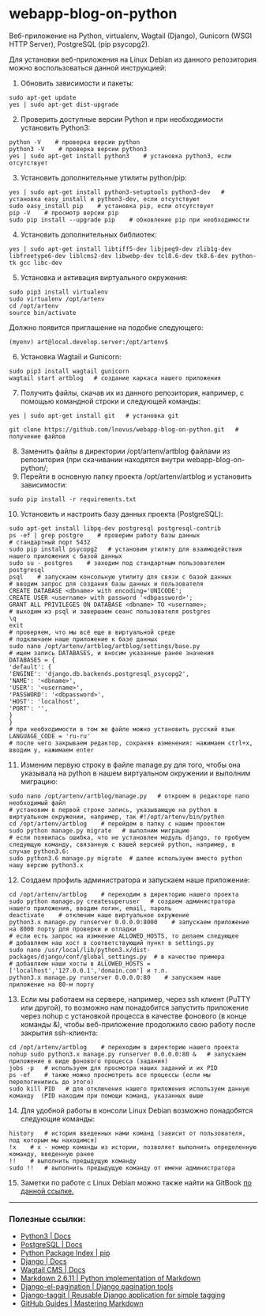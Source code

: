 # webapp-blog-on-python  

Веб-приложение на Python, virtualenv, Wagtail (Django), Gunicorn (WSGI HTTP Server), PostgreSQL (pip psycopg2).

Для установки веб-приложения на Linux Debian из данного репозитория можно воспользоваться данной инструкцией:
1. Обновить зависимости и пакеты:
```
sudo apt-get update
yes | sudo apt-get dist-upgrade
```
2. Проверить доступные версии Python и при необходимости установить Python3:
```
python -V    # проверка версии python
python3 -V    # проверка версии python3
yes | sudo apt-get install python3    # установка python3, если отсутствует
```
3. Установить дополнительные утилиты python/pip:
```
yes | sudo apt-get install python3-setuptools python3-dev   # установка easy_install и python3-dev, если отсутствуют
sudo easy_install pip    # установка pip, если отсутствует
pip -V    # просмотр версии pip
sudo pip install --upgrade pip    # обновление pip при необходимости
```
4. Установить дополнительных библиотек:
```
yes | sudo apt-get install libtiff5-dev libjpeg9-dev zlib1g-dev libfreetype6-dev liblcms2-dev libwebp-dev tcl8.6-dev tk8.6-dev python-tk gcc libc-dev
```
5. Установка и активация виртуального окружения:
```
sudo pip3 install virtualenv
sudo virtualenv /opt/artenv
cd /opt/artenv
source bin/activate 
```
Должно появится приглашение на подобие следующего: 
```
(myenv) art@local.develop.server:/opt/artenv$
```
6. Установка Wagtail и Gunicorn:
```
sudo pip3 install wagtail gunicorn
wagtail start artblog   # создание каркаса нашего приложения
```
7. Получить файлы, скачав их из данного репозитория, например, с помощью командной строки и следующей команды:
```
yes | sudo apt-get install git   # установка git

git clone https://github.com/lnovus/webapp-blog-on-python.git   # получение файлов
```
8. Заменить файлы в директории /opt/artenv/artblog файлами из репозитория (при скачивании находятся внутри webapp-blog-on-python/;
9. Перейти в основную папку проекта /opt/artenv/artblog и установить зависимости:
```
sudo pip install -r requirements.txt
```
10. Установить и настроить базу данных проекта (PostgreSQL):
```
sudo apt-get install libpq-dev postgresql postgresql-contrib
ps -ef | grep postgre    # проверим работу базы данных
# стандартный порт 5432
sudo pip install psycopg2   # установим утилиту для взаимодействия нашего приложения с базой данных
sudo su - postgres    # заходим под стандартным пользователем postgresql
psql    # запускаем консольную утилиту для связи с базой данных
# вводим запрос для создания базы данных и пользователя
CREATE DATABASE <dbname> with encoding='UNICODE';
CREATE USER <username> with password '<dbpassword>';
GRANT ALL PRIVILEGES ON DATABASE <dbname> TO <username>;
# выходим из psql и завершаем сеанс пользователя postgres
\q
exit
# проверяем, что мы всё еще в виртуальной среде
# подключаем наше приложение к базе данных
sudo nano /opt/artenv/artblog/artblog/settings/base.py
# ищем запись DATABASES, и вносим указанные ранее значения
DATABASES = {
'default': {
'ENGINE': 'django.db.backends.postgresql_psycopg2',
'NAME': '<dbname>',
'USER': '<username>',
'PASSWORD': '<dbpassword>',
'HOST': 'localhost',
'PORT': '',
}
}
# при необходимости в том же файле можно установить русский язык
LANGUAGE_CODE = 'ru-ru'
# после чего закрываем редактор, сохраняя изменения: нажимаем ctrl+x, вводим y, нажимаем enter
```
11. Изменим первую строку в файле manage.py для того, чтобы она указывала на python в нашем виртуальном окружении и выполним миграцию:
```
sudo nano /opt/artenv/artblog/manage.py   # откроем в редакторе nano необходимый файл
# установим в первой строке запись, указывающую на python в виртуальном окружении, например, так #!/opt/artenv/bin/python
cd /opt/artenv/artblog    # перейдем в папку с нашим проектом
sudo python manage.py migrate   # выполним миграцию
# если появилась ошибка, что не установлен модуль django, то пробуем следующую команду, связанную с вашей версией python, например, в случае python3.6:
sudo python3.6 manage.py migrate  # далее используем вместо python нашу версию python3.x
```
12. Создаем профиль администратора и запускаем наше приложение:
```
cd /opt/artenv/artblog    # переходим в директорию нашего проекта
sudo python manage.py createsuperuser   # создаем администратора нашего приложения, вводим логин, email, пароль
deactivate    # отключим наше виртуальное окружение
python3.x manage.py runserver 0.0.0.0:8000    # запускаем приложение на 8000 порту для проверки и отладки
# если есть запрос на измнение ALLOWED_HOSTS, то делаем следующее
# добавляем наш хост в соответствующий пункт в settings.py
sudo nano /usr/local/lib/python3.x/dist-packages/django/conf/global_settings.py  # в качестве примера
# добавляем наши хосты в ALLOWED_HOSTS = ['localhost','127.0.0.1','domain.com'] и т.п.
python3.x manage.py runserver 0.0.0.0:80    # запускаем наше приложение на 80-м порту
```
13. Если мы работаем на сервере, например, через ssh клиент (PuTTY или другой), то возможно нам понадобится запустить приложение через nohup с установкой процесса в качестве фонового (в конце команды &), чтобы веб-приложение продолжило свою работу после закрытия ssh-клиента:
```
cd /opt/artenv/artblog    # переходим в директорию нашего проекта
nohup sudo python3.x manage.py runserver 0.0.0.0:80 &   # запускаем приложение в виде фонового процесса (задания)
jobs -p   # используем для просмотра наших заданий и их PID
ps -ef    # также можно просмотреть все процессы (если мы перелогинились до этого)
sudo kill PID   # для отключения нашего приложения используем данную команду  (PID находим при помощи команд, указанных выше
```
14. Для удобной работы в консоли Linux Debian возможно понадобятся следующие команды:
```
history   # история введенных нами команд (зависит от пользователя, под которым мы находимся)
!x    # x - номер команды из истории, позволяет выполнить определенную команду, введенную ранее
!!    # выполнить предыдущую команду
sudo !!   # выполнить предыдущую команду от имени администратора
```
15. Заметки по работе с Linux Debian можно также найти на GitBook [по данной ссылке.](https://lnovus.gitbooks.io/linux-debian-short-manual)

-----------
### Полезные ссылки: ###
* [Python3 | Docs](https://docs.python.org/3/)
* [PostgreSQL | Docs](https://www.postgresql.org/docs/9.6/static/index.html)
* [Python Package Index | pip](https://pypi.python.org/pypi)
* [Django | Docs](https://docs.djangoproject.com/en/1.11/contents/)
* [Wagtail CMS | Docs](http://docs.wagtail.io/en/v1.13.1/)
* [Markdown 2.6.11 | Python implementation of Markdown](https://pypi.python.org/pypi/Markdown)
* [Django-el-pagination | Django pagination tools](https://pypi.python.org/pypi/django-el-pagination/)
* [Django-taggit | Reusable Django application for simple tagging](https://pypi.python.org/pypi/django-taggit/)
* [GitHub Guides | Mastering Markdown](https://guides.github.com/features/mastering-markdown/)


